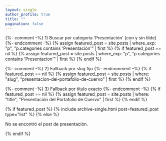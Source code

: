 ```yaml
---
layout: single
author_profile: true
title: ""
pagination: false
---
```



{%- comment -%} 1) Buscar por categoría 'Presentación' (con y sin tilde) {%- endcomment -%}
{% assign featured_post = site.posts | where_exp: "p", "p.categories contains 'Presentación'" | first %}
{% if featured_post == nil %}
  {% assign featured_post = site.posts | where_exp: "p", "p.categories contains 'Presentacion'" | first %}
{% endif %}

{%- comment -%} 2) Fallback por slug fijo {%- endcomment -%}
{% if featured_post == nil %}
  {% assign featured_post = site.posts | where: "slug", "presentacion-del-portafolio-de-cuervo" | first %}
{% endif %}

{%- comment -%} 3) Fallback por título exacto {%- endcomment -%}
{% if featured_post == nil %}
  {% assign featured_post = site.posts | where: "title", "Presentación del Portafolio de Cuervo" | first %}
{% endif %}

{% if featured_post %}
  {% include archive-single.html post=featured_post type="list" %}
{% else %}
  <p>No se encontró el post de presentación.</p>
{% endif %}
